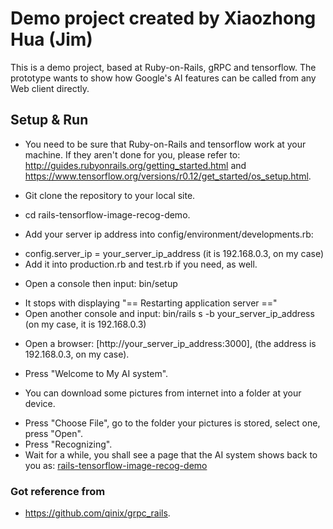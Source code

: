 # Demo project created by Xiaozhong Hua (Jim)
This is a demo project, based at Ruby-on-Rails, gRPC and tensorflow. The prototype wants to show how Google's AI features can be called from any Web client directly.

## Setup & Run

* You need to be sure that Ruby-on-Rails and tensorflow work at your machine. If they aren't done for you, please refer to: http://guides.rubyonrails.org/getting_started.html and https://www.tensorflow.org/versions/r0.12/get_started/os_setup.html.

* Git clone the repository to your local site.

* cd rails-tensorflow-image-recog-demo.

* Add your server ip address into config/environment/developments.rb:
- config.server_ip = your_server_ip_address (it is 192.168.0.3, on my case)
- Add it into production.rb and test.rb if you need, as well.

* Open a console then input: bin/setup
- It stops with displaying "== Restarting application server =="
- Open another console and input: bin/rails s -b your_server_ip_address (on my case, it is 192.168.0.3)

* Open a browser: [http://your_server_ip_address:3000], (the address is 192.168.0.3, on my case).
- Press "Welcome to My AI system".

* You can download some pictures from internet into a folder at your device.
- Press "Choose File", go to the folder your pictures is stored, select one, press "Open".
- Press "Recognizing".
- Wait for a while, you shall see a page that the AI system shows back to you as: [rails-tensorflow-image-recog-demo](screenshot-2017-07-17.png)

### Got reference from
- https://github.com/qinix/grpc_rails.
